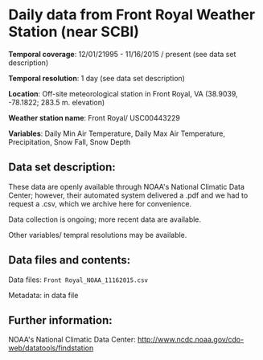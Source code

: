 # Daily data from Front Royal Weather Station (near SCBI)

**Temporal coverage**: 12/01/21995 - 11/16/2015 / present (see data set description) 

**Temporal resolution**: 1 day (see data set description) 

**Location**: Off-site meteorological station in Front Royal, VA (38.9039, -78.1822;	283.5 m. elevation)

**Weather station name**: Front Royal/ USC00443229

**Variables**: Daily Min Air Temperature, Daily Max Air Temperature, Precipitation, Snow Fall, Snow Depth

## Data set description:
These data are openly available through NOAA's National Climatic Data Center; however, their automated system delivered a .pdf and we had to request a .csv, which we archive here for convenience.

Data collection is ongoing; more recent data are available.

Other variables/ tempral resolutions may be available. 

## Data files and contents:
Data files: `Front Royal_NOAA_11162015.csv`

Metadata: in data file

## Further information:

NOAA's National Climatic Data Center: http://www.ncdc.noaa.gov/cdo-web/datatools/findstation

